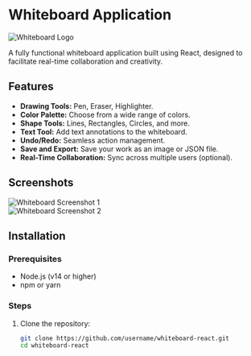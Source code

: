 # Whiteboard Application  

![Whiteboard Logo](path/to/logo.png)  

A fully functional whiteboard application built using React, designed to facilitate real-time collaboration and creativity.  

## Features  

- **Drawing Tools:** Pen, Eraser, Highlighter.  
- **Color Palette:** Choose from a wide range of colors.  
- **Shape Tools:** Lines, Rectangles, Circles, and more.  
- **Text Tool:** Add text annotations to the whiteboard.  
- **Undo/Redo:** Seamless action management.  
- **Save and Export:** Save your work as an image or JSON file.  
- **Real-Time Collaboration:** Sync across multiple users (optional).  

## Screenshots  

![Whiteboard Screenshot 1](path/to/screenshot1.png)  
![Whiteboard Screenshot 2](path/to/screenshot2.png)  

## Installation  

### Prerequisites  

- Node.js (v14 or higher)  
- npm or yarn  

### Steps  

1. Clone the repository:  
   ```bash  
   git clone https://github.com/username/whiteboard-react.git  
   cd whiteboard-react  
